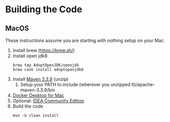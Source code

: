 # Building the Code

## MacOS

These instructions assume you are starting with nothing setup on your Mac.

1. Install brew (https://brew.sh/)
1. Install open jdk8
    ```    
    brew tap AdoptOpenJDK/openjdk
    brew cask install adoptopenjdk8
    ```
1. Install [Maven 3.3.9](https://repo.maven.apache.org/maven2/org/apache/maven/apache-maven/3.3.9/) (unzip)
    1. Setup your PATH to include (wherever you unzipped it)/apache-maven-3.3.9/bin
1. [Docker Desktop for Mac](https://hub.docker.com/editions/community/docker-ce-desktop-mac/)
1. Optional: [IDEA Community Edition](https://www.jetbrains.com/idea/download/#section=mac)
1. Build the code
   ```
   mvn -U clean install
   ```